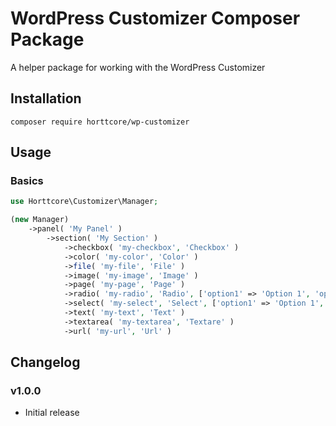 # WordPress Customizer Composer Package

A helper package for working with the WordPress Customizer

## Installation

`composer require horttcore/wp-customizer`

## Usage

### Basics

```php
use Horttcore\Customizer\Manager;

(new Manager)
    ->panel( 'My Panel' )
        ->section( 'My Section' )
            ->checkbox( 'my-checkbox', 'Checkbox' )
            ->color( 'my-color', 'Color' )
            ->file( 'my-file', 'File' )
            ->image( 'my-image', 'Image' )
            ->page( 'my-page', 'Page' )
            ->radio( 'my-radio', 'Radio', ['option1' => 'Option 1', 'option2' => 'Option 2'] );
            ->select( 'my-select', 'Select', ['option1' => 'Option 1', 'option2' => 'Option 2'] );
            ->text( 'my-text', 'Text' )
            ->textarea( 'my-textarea', 'Textare' )
            ->url( 'my-url', 'Url' )
```

## Changelog

### v1.0.0

* Initial release